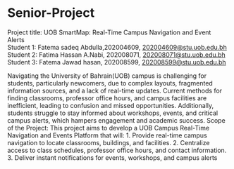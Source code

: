 # Senior-Project <br>
Project title: UOB SmartMap: Real-Time Campus Navigation
and Event Alerts <br>
Student 1: Fatema sadeq Abdulla,202004609, 202004609@stu.uob.edu.bh <br>
Student 2: Fatima Hassan A.Nabi, 202008071, 202008071@stu.uob.edu.bh <br>
Student 3: Fatema Jawad hasan, 202008599, 202008599@stu.uob.edu.bh <br>

Navigating the University of Bahrain(UOB) campus is challenging for
students, particularly newcomers, due to complex layouts, fragmented information
sources, and a lack of real-time updates. Current methods for finding classrooms,
professor office hours, and campus facilities are inefficient, leading to confusion and
missed opportunities. Additionally, students struggle to stay informed about
workshops, events, and critical campus alerts, which hampers engagement and
academic success. Scope of the Project: This project aims to develop a UOB Campus
Real-Time Navigation and Events Platform that will: 1. Provide real-time campus
navigation to locate classrooms, buildings, and facilities. 2. Centralize access to class
schedules, professor office hours, and contact information. 3. Deliver instant
notifications for events, workshops, and campus alerts
